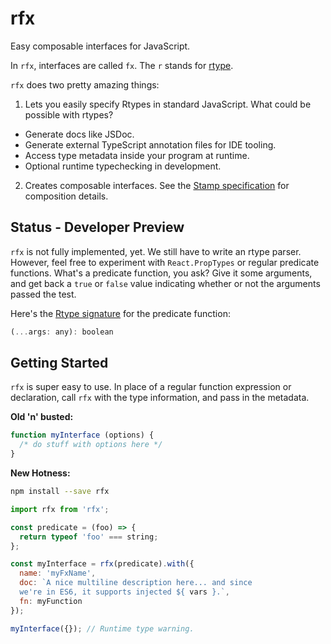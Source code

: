 # rfx

Easy composable interfaces for JavaScript.

In `rfx`, interfaces are called `fx`. The `r` stands for [rtype](https://github.com/ericelliott/rtype#rtype).

`rfx` does two pretty amazing things:

1. Lets you easily specify Rtypes in standard JavaScript. What could be possible with rtypes?
  - Generate docs like JSDoc.
  - Generate external TypeScript annotation files for IDE tooling.
  - Access type metadata inside your program at runtime.
  - Optional runtime typechecking in development.
2. Creates composable interfaces. See the [Stamp specification](https://github.com/stampit-org/stamp-specification/tree/master#stamp-specification-composables) for composition details.

## Status - Developer Preview

`rfx` is not fully implemented, yet. We still have to write an rtype parser. However, feel free to experiment with `React.PropTypes` or regular predicate functions. What's a predicate function, you ask? Give it some arguments, and get back a `true` or `false` value indicating whether or not the arguments passed the test.

Here's the [Rtype signature](https://github.com/ericelliott/rtype#rtype) for the predicate function:

```js
(...args: any): boolean
```


## Getting Started

`rfx` is super easy to use. In place of a regular function expression or declaration, call `rfx` with the type information, and pass in the metadata.

**Old 'n' busted:**

```js
function myInterface (options) {
  /* do stuff with options here */
}
```


**New Hotness:**

```sh
npm install --save rfx
```

```js
import rfx from 'rfx';

const predicate = (foo) => {
  return typeof 'foo' === string;
};

const myInterface = rfx(predicate).with({
  name: 'myFxName',
  doc: `A nice multiline description here... and since
  we're in ES6, it supports injected ${ vars }.`,
  fn: myFunction
});

myInterface({}); // Runtime type warning.
```
